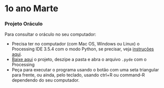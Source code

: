 # 1o ano Marte


### Projeto Oráculo

Para consultar o oráculo no seu computador:
- Precisa ter no computador (com Mac OS, Windows ou Linux) o Processing IDE 3.5.4 com o modo Python, se precisar, veja [instruções aqui](https://abav.lugaralgum.com/como-instalar-o-processing-modo-python/).
- [Baixe aqui](https://drive.google.com/file/d/1af3OR70PSC_Hd8BLpcyUrL50EIY83ypN/view?usp=sharing) o projeto, deszipe a pasta e abra o arquivo `.pyde` com o Processing
- Peça para executar o programa usando o botão com uma seta triangular para frente, ou ainda, pelo teclado, usando ctrl+R ou command-R dependendo do seu computador.
